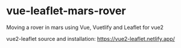 # vue-leaflet-mars-rover
Moving a rover in mars using Vue, Vuetlify and Leaflet for vue2

vue2-leaflet source and installation:
https://vue2-leaflet.netlify.app/
